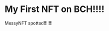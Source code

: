 # My First NFT on BCH!!!!
MessyNFT spotted!!!!!!!
                                                                                                                                        